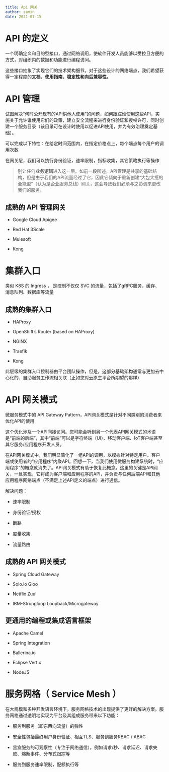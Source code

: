 ```yaml
title: Api 网关
author: samin
date: 2021-07-15
```

# API 的定义

一个明确定义和目的型接口，通过网络调用，使软件开发人员能够以受控且方便的方式，对组织内的数据和功能进行编程访问。

这些接口抽象了实现它们的技术架构细节。对于这些设计的网络端点，我们希望获得一定程度的**文档、使用指南、稳定性和向后兼容性。**

# API 管理

试图解决“何时公开现有的API供他人使用”的问题，如何跟踪谁使用这些API，实施关于允许谁使用它们的政策，建立安全流程来进行身份验证和授权许可，同时创建一个服务目录（该目录可在设计时使用以促进API使用，并为有效治理奠定基础）。

可以完成以下特性：在给定时间范围内，在指定价格点上，每个端点每个用户的调用次数

在网关层，我们可以执行身份验证，速率限制，指标收集，其它策略执行等操作

> 别让任何**业务逻辑**进入这一层。如前一段所述，API管理是共享的基础结构，但是由于我们的API流量经过了它，因此它倾向于重新创建“大包大揽的全能型”（认为是企业服务总线）网关，这会导致我们必须与之协调来更改我们的服务。

## 成熟的 API 管理网关

- Google Cloud Apigee
  
- Red Hat 3Scale
  
- Mulesoft
  
- Kong

# 集群入口

类似 K8S 的 Ingress ， 是控制不仅仅 SVC 的流量，包括了gRPC服务，缓存、消息队列、数据库等流量

## 成熟的集群入口

- HAProxy

- OpenShift’s Router (based on HAProxy)

- NGINX

- Traefik

- Kong

此层级的集群入口控制器由平台团队操作，但是，这部分基础架构通常与更加去中心化的、自助服务工作流相关联（正如您对云原生平台所期望的那样）

# API 网关模式

微服务模式中的 API Gateway Pattern，API网关模式是针对不同类别的消费者来优化API的使用

这个优化涉及一个API间接访问。您可能会听到另一个代表API网关模式的术语是“前端的后端”，其中“前端”可以是字符终端（UI）、移动客户端、IoT客户端甚至其它服务/应用程序开发人员。

在API网关模式中，我们明显简化了一组API的调用，以模拟针对特定用户、客户端或使用者的“应用程序”内聚API。回想一下，当我们使用微服务构建系统时，“应用程序”的概念就消失了。API网关模式有助于恢复此概念。这里的关键是API网关，一旦实现，它将成为客户端和应用程序的API，并负责与任何后端API和其他应用程序网络端点（不满足上述API定义的端点）进行通信。

解决问题：

- 速率限制
  
- 身份验证/授权
  
- 断路
  
- 度量收集
  
- 流量路由

## 成熟的 API 网关模式

- Spring Cloud Gateway 

- Solo.io Gloo

- Netflix Zuul

- IBM-Strongloop Loopback/Microgateway

## 更通用的编程或集成语言框架

- Apache Camel

- Spring Integration

- Ballerina.io

- Eclipse Vert.x
  
- NodeJS

# 服务网格（ Service Mesh ）

在大规模和多种开发语言环境下，服务网格技术的出现提供了更好的解决方案。服务网格通过透明地实现为平台及其组成服务带来以下功能：

- 服务到服务（即东西向流量）的弹性

- 安全性包括最终用户身份验证、相互TLS、服务到服务RBAC / ABAC

- 黑盒服务的可观察性（专注于网络通信），例如请求/秒、请求延迟、请求失败、熔断事件、分布式跟踪等
  
- 服务到服务速率限制，配额执行等







